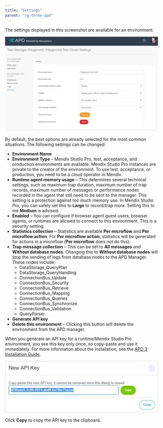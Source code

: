 ```yaml
---
title: "Settings"
parent: "rg-three-apd"
---
```


The settings displayed in this screenshot are available for an environment:

![](attachments/rg-three/settings.png)

By default, the best options are already selected for the most common situations. The following settings can be changed:

* **Environment Name**
* **Environment Type** – Mendix Studio Pro, test, acceptance, and production environments are available. Mendix Studio Pro instances are private to the creator of the environment. To use test, acceptance, or production, you need to be a cloud operator in Mendix.
* **Runtime agent memory usage** – This determines several technical settings, such as maximum trap duration, maximum number of trap records, maximum number of messages or performance nodes recorded in the agent that still need to be sent to the manager. This setting is a protection against too much memory use. In Mendix Studio Pro, you can safely set this to **Large** to record/trap more. Setting this to me **Medium** is advised.
* **Enabled** – You can configure if browser agent guest users, browser agents, or runtimes are allowed to connect to this environment. This is a security setting.
* **Statistics collection** – Statistics are available **Per microflow** and **Per microflow action**. For **Per microflow action**, statistics will be generated for actions in a microflow (**Per microflow** does not do this).
* **Trap message collection** – This can be set to **All messages** and **Without database nodes**. Changing this to **Without database nodes** will stop the sending of logs from database nodes to the APD Manager. These nodes include:
  * DataStorage_QueryPlan
  * DataStorage_QueryHandling
  * ConnectionBus_Update
  * ConnectionBus_Security
  * ConnectionBus_Retrieve
  * ConnectionBus_Mapping
  * ConnectionBus_Queries
  * ConnectionBus_Synchronize
  * ConnectionBus_Validation
  * QueryParser
* **Generate API key**
* **Delete this environment** – Clicking this button will delete the environment from the APD manager.

When you generate an API key for a runtime/Mendix Studio Pro environment, you see this key only once, so copy-paste and use it immediately. For more information about the installation, see the [APD 3 Installation Guide](ig-three).

![](attachments/rg-three/api_key_dialog.png)

Click **Copy** to copy the API key to the clipboard.
